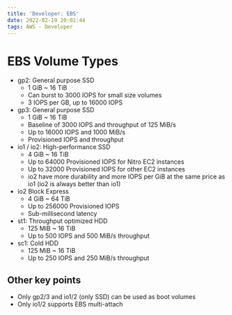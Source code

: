 ```yaml
---
title: 'Developer: EBS'
date: 2022-02-19 20:01:44
tags: AWS - Developer
---
```


# EBS Volume Types

- gp2: General purpose SSD
  - 1 GiB ~ 16 TiB
  - Can burst to 3000 IOPS for small size volumes
  - 3 IOPS per GB, up to 16000 IOPS
- gp3: General purpose SSD
  - 1 GiB ~ 16 TiB
  - Baseline of 3000 IOPS and throughput of 125 MiB/s
  - Up to 16000 IOPS and 1000 MiB/s
  - Provisioned IOPS and throughput
- io1 / io2: High-performance SSD
  - 4 GiB ~ 16 TiB
  - Up to 64000 Provisioned IOPS for Nitro EC2 instances
  - Up to 32000 Provisioned IOPS for other EC2 instances
  - io2 have more durability and more IOPS per GiB at the same price as io1 (io2 is always better than io1)
- io2 Block Express
  - 4 GiB ~ 64 TiB
  - Up to 256000 Provisioned IOPS
  - Sub-millisecond latency
- st1: Throughput optimized HDD
  - 125 MiB ~ 16 TiB
  - Up to 500 IOPS and 500 MiB/s throughput
- sc1: Cold HDD
  - 125 MiB ~ 16 TiB
  - Up to 250 IOPS and 250 MiB/s throughput

## Other key points

- Only gp2/3 and io1/2 (only SSD) can be used as boot volumes
- Only io1/2 supports EBS multi-attach
